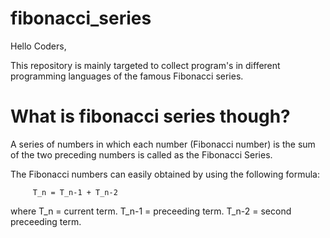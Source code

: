 # fibonacci_series

Hello Coders,

This repository is mainly targeted to collect program's in different programming languages of the famous Fibonacci series.

# What is fibonacci series though?

A series of numbers in which each number (Fibonacci number) is the sum of the two preceding numbers is called as the Fibonacci Series.

The Fibonacci numbers can easily obtained by using the following formula:

         T_n = T_n-1 + T_n-2 
where T_n = current term.
      T_n-1 = preceeding term.
      T_n-2 = second preceeding term.

